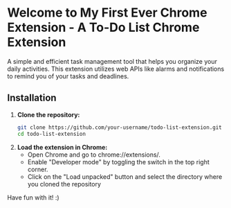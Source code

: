 # Welcome to My First Ever Chrome Extension - A To-Do List Chrome Extension

A simple and efficient task management tool that helps you organize your daily activities. This extension utilizes web APIs like alarms and notifications to remind you of your tasks and deadlines.

## Installation

1. **Clone the repository:**
   ```sh
   git clone https://github.com/your-username/todo-list-extension.git
   cd todo-list-extension

2. **Load the extension in Chrome:**
    - Open Chrome and go to chrome://extensions/.
    - Enable "Developer mode" by toggling the switch in the top right corner.
    - Click on the "Load unpacked" button and select the directory where you cloned the repository

Have fun with it! :)
